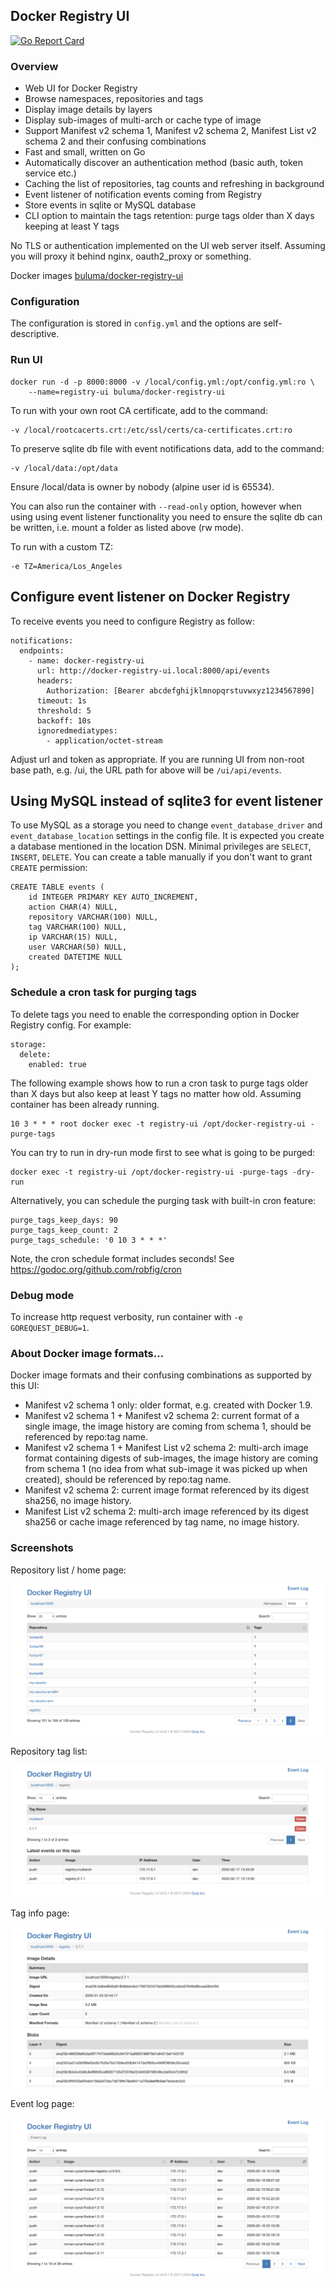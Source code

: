 ## Docker Registry UI

[![Go Report Card](https://goreportcard.com/badge/github.com/buluma/docker-registry-ui-master)](https://goreportcard.com/report/github.com/buluma/docker-registry-ui-master)

### Overview

* Web UI for Docker Registry
* Browse namespaces, repositories and tags
* Display image details by layers
* Display sub-images of multi-arch or cache type of image
* Support Manifest v2 schema 1, Manifest v2 schema 2, Manifest List v2 schema 2 and their confusing combinations
* Fast and small, written on Go
* Automatically discover an authentication method (basic auth, token service etc.)
* Caching the list of repositories, tag counts and refreshing in background
* Event listener of notification events coming from Registry
* Store events in sqlite or MySQL database
* CLI option to maintain the tags retention: purge tags older than X days keeping at least Y tags

No TLS or authentication implemented on the UI web server itself.
Assuming you will proxy it behind nginx, oauth2_proxy or something.

Docker images [buluma/docker-registry-ui](https://hub.docker.com/r/buluma/docker-registry-ui/tags/)

### Configuration

The configuration is stored in `config.yml` and the options are self-descriptive.

### Run UI

    docker run -d -p 8000:8000 -v /local/config.yml:/opt/config.yml:ro \
        --name=registry-ui buluma/docker-registry-ui

To run with your own root CA certificate, add to the command:

    -v /local/rootcacerts.crt:/etc/ssl/certs/ca-certificates.crt:ro

To preserve sqlite db file with event notifications data, add to the command:

    -v /local/data:/opt/data

Ensure /local/data is owner by nobody (alpine user id is 65534).

You can also run the container with `--read-only` option, however when using using event listener functionality
you need to ensure the sqlite db can be written, i.e. mount a folder as listed above (rw mode).

To run with a custom TZ:

    -e TZ=America/Los_Angeles

## Configure event listener on Docker Registry

To receive events you need to configure Registry as follow:

    notifications:
      endpoints:
        - name: docker-registry-ui
          url: http://docker-registry-ui.local:8000/api/events
          headers:
            Authorization: [Bearer abcdefghijklmnopqrstuvwxyz1234567890]
          timeout: 1s
          threshold: 5
          backoff: 10s
          ignoredmediatypes:
            - application/octet-stream

Adjust url and token as appropriate.
If you are running UI from non-root base path, e.g. /ui, the URL path for above will be `/ui/api/events`.

## Using MySQL instead of sqlite3 for event listener

To use MySQL as a storage you need to change `event_database_driver` and `event_database_location`
settings in the config file. It is expected you create a database mentioned in the location DSN.
Minimal privileges are `SELECT`, `INSERT`, `DELETE`.
You can create a table manually if you don't want to grant `CREATE` permission:

	CREATE TABLE events (
		id INTEGER PRIMARY KEY AUTO_INCREMENT,
		action CHAR(4) NULL,
		repository VARCHAR(100) NULL,
		tag VARCHAR(100) NULL,
		ip VARCHAR(15) NULL,
		user VARCHAR(50) NULL,
		created DATETIME NULL
	);

### Schedule a cron task for purging tags

To delete tags you need to enable the corresponding option in Docker Registry config. For example:

    storage:
      delete:
        enabled: true

The following example shows how to run a cron task to purge tags older than X days but also keep
at least Y tags no matter how old. Assuming container has been already running.

    10 3 * * * root docker exec -t registry-ui /opt/docker-registry-ui -purge-tags

You can try to run in dry-run mode first to see what is going to be purged:

    docker exec -t registry-ui /opt/docker-registry-ui -purge-tags -dry-run

Alternatively, you can schedule the purging task with built-in cron feature:

    purge_tags_keep_days: 90
    purge_tags_keep_count: 2
    purge_tags_schedule: '0 10 3 * * *'

Note, the cron schedule format includes seconds! See https://godoc.org/github.com/robfig/cron

### Debug mode

To increase http request verbosity, run container with `-e GOREQUEST_DEBUG=1`.

### About Docker image formats...

Docker image formats and their confusing combinations as supported by this UI:

* Manifest v2 schema 1 only: older format, e.g. created with Docker 1.9.
* Manifest v2 schema 1 + Manifest v2 schema 2: current format of a single image, the image history are coming from schema 1, should be referenced by repo:tag name.
* Manifest v2 schema 1 + Manifest List v2 schema 2: multi-arch image format containing digests of sub-images, the image history are coming from schema 1 (no idea from what sub-image it was picked up when created), should be referenced by repo:tag name.
* Manifest v2 schema 2: current image format referenced by its digest sha256, no image history.
* Manifest List v2 schema 2: multi-arch image referenced by its digest sha256 or cache image referenced by tag name, no image history.


### Screenshots

Repository list / home page:

![image](screenshots/1.png)

Repository tag list:

![image](screenshots/2.png)

Tag info page:

![image](screenshots/3.png)

Event log page:

![image](screenshots/4.png)

